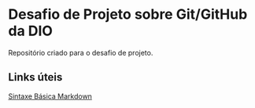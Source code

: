 # Desafio de Projeto sobre Git/GitHub da DIO
Repositório criado para o desafio de projeto.

## Links úteis
[Sintaxe Básica Markdown](https://www.markdownguide.org/basic-syntax/)
